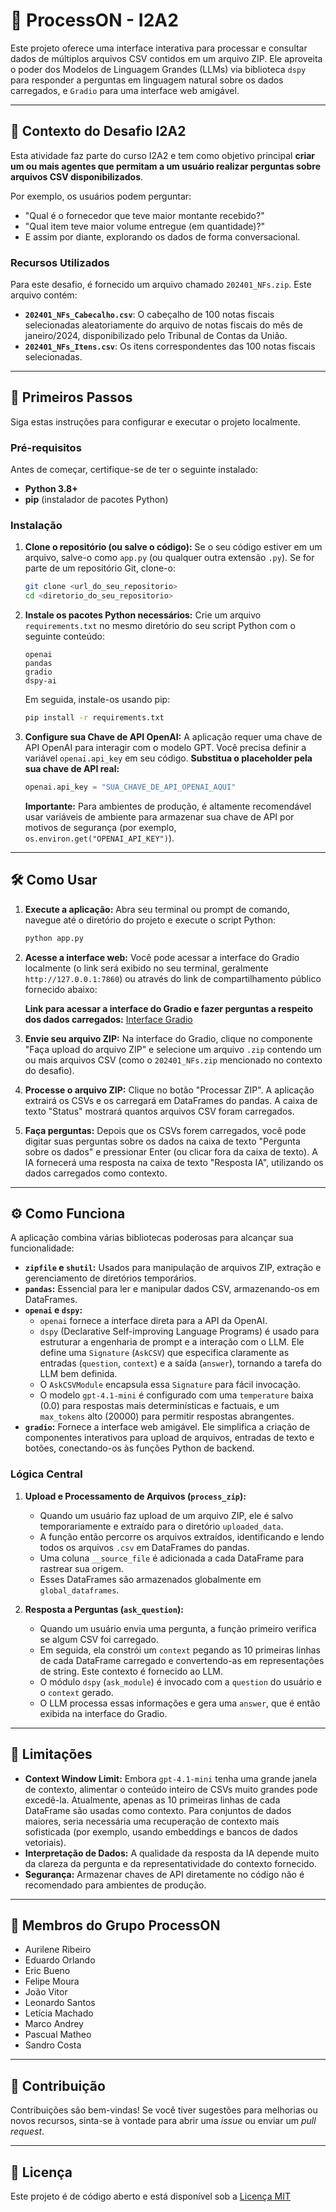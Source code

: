 # 🧠 ProcessON - I2A2

Este projeto oferece uma interface interativa para processar e consultar dados de múltiplos arquivos CSV contidos em um arquivo ZIP. Ele aproveita o poder dos Modelos de Linguagem Grandes (LLMs) via biblioteca `dspy` para responder a perguntas em linguagem natural sobre os dados carregados, e `Gradio` para uma interface web amigável.

---

## 🎯 Contexto do Desafio I2A2

Esta atividade faz parte do curso I2A2 e tem como objetivo principal **criar um ou mais agentes que permitam a um usuário realizar perguntas sobre arquivos CSV disponibilizados**.

Por exemplo, os usuários podem perguntar:
* "Qual é o fornecedor que teve maior montante recebido?"
* "Qual item teve maior volume entregue (em quantidade)?"
* E assim por diante, explorando os dados de forma conversacional.

### Recursos Utilizados

Para este desafio, é fornecido um arquivo chamado `202401_NFs.zip`. Este arquivo contém:

* **`202401_NFs_Cabecalho.csv`**: O cabeçalho de 100 notas fiscais selecionadas aleatoriamente do arquivo de notas fiscais do mês de janeiro/2024, disponibilizado pelo Tribunal de Contas da União.
* **`202401_NFs_Itens.csv`**: Os itens correspondentes das 100 notas fiscais selecionadas.

---

## 🚀 Primeiros Passos

Siga estas instruções para configurar e executar o projeto localmente.

### Pré-requisitos

Antes de começar, certifique-se de ter o seguinte instalado:

* **Python 3.8+**
* **pip** (instalador de pacotes Python)

### Instalação

1.  **Clone o repositório (ou salve o código):**
    Se o seu código estiver em um arquivo, salve-o como `app.py` (ou qualquer outra extensão `.py`). Se for parte de um repositório Git, clone-o:
    ```bash
    git clone <url_do_seu_repositorio>
    cd <diretorio_do_seu_repositorio>
    ```

2.  **Instale os pacotes Python necessários:**
    Crie um arquivo `requirements.txt` no mesmo diretório do seu script Python com o seguinte conteúdo:

    ```
    openai
    pandas
    gradio
    dspy-ai
    ```

    Em seguida, instale-os usando pip:
    ```bash
    pip install -r requirements.txt
    ```

3.  **Configure sua Chave de API OpenAI:**
    A aplicação requer uma chave de API OpenAI para interagir com o modelo GPT.
    Você precisa definir a variável `openai.api_key` em seu código. **Substitua o placeholder pela sua chave de API real:**

    ```python
    openai.api_key = "SUA_CHAVE_DE_API_OPENAI_AQUI"
    ```
    **Importante:** Para ambientes de produção, é altamente recomendável usar variáveis de ambiente para armazenar sua chave de API por motivos de segurança (por exemplo, `os.environ.get("OPENAI_API_KEY")`).

---

## 🛠️ Como Usar

1.  **Execute a aplicação:**
    Abra seu terminal ou prompt de comando, navegue até o diretório do projeto e execute o script Python:
    ```bash
    python app.py
    ```

2.  **Acesse a interface web:**
    Você pode acessar a interface do Gradio localmente (o link será exibido no seu terminal, geralmente `http://127.0.0.1:7860`) ou através do link de compartilhamento público fornecido abaixo: 

    **Link para acessar a interface do Gradio e fazer perguntas a respeito dos dados carregados:**
    [Interface Gradio](https://9cd92c0aa2a947883d.gradio.live/)

3.  **Envie seu arquivo ZIP:**
    Na interface do Gradio, clique no componente "Faça upload do arquivo ZIP" e selecione um arquivo `.zip` contendo um ou mais arquivos CSV (como o `202401_NFs.zip` mencionado no contexto do desafio).

4.  **Processe o arquivo ZIP:**
    Clique no botão "Processar ZIP". A aplicação extrairá os CSVs e os carregará em DataFrames do pandas. A caixa de texto "Status" mostrará quantos arquivos CSV foram carregados.

5.  **Faça perguntas:**
    Depois que os CSVs forem carregados, você pode digitar suas perguntas sobre os dados na caixa de texto "Pergunta sobre os dados" e pressionar Enter (ou clicar fora da caixa de texto). A IA fornecerá uma resposta na caixa de texto "Resposta IA", utilizando os dados carregados como contexto.

---

## ⚙️ Como Funciona

A aplicação combina várias bibliotecas poderosas para alcançar sua funcionalidade:

* **`zipfile` e `shutil`:** Usados para manipulação de arquivos ZIP, extração e gerenciamento de diretórios temporários.
* **`pandas`:** Essencial para ler e manipular dados CSV, armazenando-os em DataFrames.
* **`openai` e `dspy`:**
    * `openai` fornece a interface direta para a API da OpenAI.
    * `dspy` (Declarative Self-improving Language Programs) é usado para estruturar a engenharia de prompt e a interação com o LLM. Ele define uma `Signature` (`AskCSV`) que especifica claramente as entradas (`question`, `context`) e a saída (`answer`), tornando a tarefa do LLM bem definida.
    * O `AskCSVModule` encapsula essa `Signature` para fácil invocação.
    * O modelo `gpt-4.1-mini` é configurado com uma `temperature` baixa (0.0) para respostas mais determinísticas e factuais, e um `max_tokens` alto (20000) para permitir respostas abrangentes.
* **`gradio`:** Fornece a interface web amigável. Ele simplifica a criação de componentes interativos para upload de arquivos, entradas de texto e botões, conectando-os às funções Python de backend.

### Lógica Central

1.  **Upload e Processamento de Arquivos (`process_zip`):**
    * Quando um usuário faz upload de um arquivo ZIP, ele é salvo temporariamente e extraído para o diretório `uploaded_data`.
    * A função então percorre os arquivos extraídos, identificando e lendo todos os arquivos `.csv` em DataFrames do pandas.
    * Uma coluna `__source_file` é adicionada a cada DataFrame para rastrear sua origem.
    * Esses DataFrames são armazenados globalmente em `global_dataframes`.

2.  **Resposta a Perguntas (`ask_question`):**
    * Quando um usuário envia uma pergunta, a função primeiro verifica se algum CSV foi carregado.
    * Em seguida, ela constrói um `context` pegando as 10 primeiras linhas de cada DataFrame carregado e convertendo-as em representações de string. Este contexto é fornecido ao LLM.
    * O módulo `dspy` (`ask_module`) é invocado com a `question` do usuário e o `context` gerado.
    * O LLM processa essas informações e gera uma `answer`, que é então exibida na interface do Gradio.

---

## 🛑 Limitações

* **Context Window Limit:** Embora `gpt-4.1-mini` tenha uma grande janela de contexto, alimentar o conteúdo inteiro de CSVs muito grandes pode excedê-la. Atualmente, apenas as 10 primeiras linhas de cada DataFrame são usadas como contexto. Para conjuntos de dados maiores, seria necessária uma recuperação de contexto mais sofisticada (por exemplo, usando embeddings e bancos de dados vetoriais).
* **Interpretação de Dados:** A qualidade da resposta da IA depende muito da clareza da pergunta e da representatividade do contexto fornecido.
* **Segurança:** Armazenar chaves de API diretamente no código não é recomendado para ambientes de produção.

---

## 👥 Membros do Grupo ProcessON

* Aurilene Ribeiro
* Eduardo Orlando
* Eric Bueno
* Felipe Moura
* João Vitor
* Leonardo Santos
* Letícia Machado
* Marco Andrey
* Pascual Matheo
* Sandro Costa

---

## 🤝 Contribuição

Contribuições são bem-vindas! Se você tiver sugestões para melhorias ou novos recursos, sinta-se à vontade para abrir uma *issue* ou enviar um *pull request*.

---

## 📄 Licença

Este projeto é de código aberto e está disponível sob a [Licença MIT](LICENSE.txt)